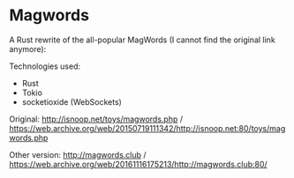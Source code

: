 # Magwords

A Rust rewrite of the all-popular MagWords (I cannot find the original link anymore):

Technologies used:

- Rust
- Tokio
- socketioxide (WebSockets)

Original: http://isnoop.net/toys/magwords.php / https://web.archive.org/web/20150719111342/http://isnoop.net:80/toys/magwords.php

Other version: http://magwords.club / https://web.archive.org/web/20161116175213/http://magwords.club:80/

